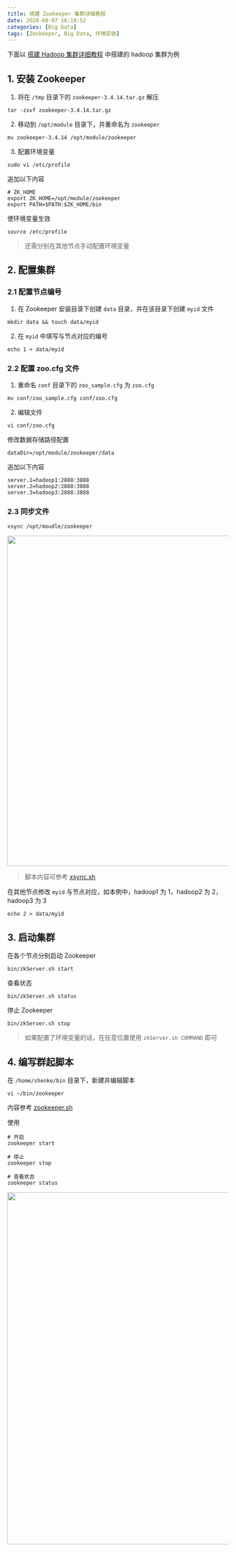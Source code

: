 ```yaml
---
title: 搭建 Zookeeper 集群详细教程
date: 2020-08-07 16:19:52
categories: [Big Data]
tags: [Zookeeper, Big Data, 环境安装]
---
```


下面以 [搭建 Hadoop 集群详细教程](https://blog.csdn.net/sculpta/article/details/107850280) 中搭建的 hadoop 集群为例

<!-- more -->

## 1. 安装 Zookeeper

1. 将在 `/tmp` 目录下的 `zookeeper-3.4.14.tar.gz` 解压

```shell
tar -zxvf zookeeper-3.4.14.tar.gz
```

2. 移动到 `/opt/module` 目录下，并重命名为 `zookeeper`

```shell
mv zookeeper-3.4.14 /opt/module/zookeeper
```

3. 配置环境变量

```shell
sudo vi /etc/profile
```

追加以下内容

```profile
# ZK_HOME
export ZK_HOME=/opt/module/zookeeper
export PATH=$PATH:$ZK_HOME/bin
```

使环境变量生效

```shell
source /etc/profile
```

> 还需分别在其他节点手动配置环境变量

## 2. 配置集群

### 2.1 配置节点编号

1. 在 Zookeeper 安装目录下创建 `data` 目录，并在该目录下创建 `myid` 文件

```shell
mkdir data && touch data/myid
```

2. 在 `myid` 中填写与节点对应的编号

```shell
echo 1 > data/myid
```

### 2.2 配置 zoo.cfg 文件

1. 重命名 `conf` 目录下的 `zoo_sample.cfg` 为 `zoo.cfg`

```shell
mv conf/zoo_sample.cfg conf/zoo.cfg
```

2. 编辑文件

```shell
vi conf/zoo.cfg
```

修改数据存储路径配置

```shell
dataDir=/opt/module/zookeeper/data
```

追加以下内容

```
server.1=hadoop1:2888:3888
server.2=hadoop2:2888:3888
server.3=hadoop3:2888:3888
```

### 2.3 同步文件

```shell
xsync /opt/moudle/zookeeper
```

<p align="center">
    <img src="https://gitee.com/tsund/data/raw/master/blog/2020/08/zookeeper-cluster/1.png" width=750>
</p>

> 脚本内容可参考 [xsync.sh](https://github.com/shink/data/blob/master/script/shell/xsync.sh)

在其他节点修改 `myid` 与节点对应，如本例中，hadoop1 为 1，hadoop2 为 2，hadoop3 为 3

```shell
echo 2 > data/myid
```

## 3. 启动集群

在各个节点分别启动 Zookeeper

```shell
bin/zkServer.sh start
```

查看状态

```shell
bin/zkServer.sh status
```

停止 Zookeeper

```shell
bin/zkServer.sh stop
```

> 如果配置了环境变量的话，在任意位置使用 `zkServer.sh COMMAND` 即可

## 4. 编写群起脚本

在 `/home/shenke/bin` 目录下，新建并编辑脚本

```shell
vi ~/bin/zookeeper
```

内容参考 [zookeeper.sh](https://github.com/shink/data/blob/master/script/shell/zookeeper.sh)

使用

```shell
# 开启
zookeeper start

# 停止
zookeeper stop

# 查看状态
zookeeper status
```

<p align="center">
    <img src="https://gitee.com/tsund/data/raw/master/blog/2020/08/zookeeper-cluster/2.png" width=800>
</p>
